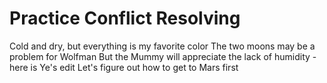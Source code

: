 # Practice Conflict Resolving

Cold and dry, but everything is my favorite color
The two moons may be a problem for Wolfman
But the Mummy will appreciate the lack of humidity - here is Ye's edit
Let's figure out how to get to Mars first
